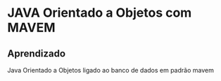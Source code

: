 <h1>JAVA Orientado a Objetos com MAVEM</h1>

<h2>Aprendizado</h2>

<p>Java Orientado a Objetos ligado ao banco de dados em padrão mavem</p>
